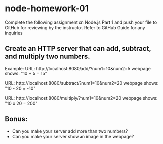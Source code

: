 # node-homework-01

Complete the following assignment on Node.js Part 1 and push your file to GitHub for reviewing by the instructor. Refer to GitHub Guide for any inquiries


## Create an HTTP server that can add, subtract, and multiply two numbers.

Example:
URL: http://localhost:8080/add/?num1=10&num2=5
webpage shows: "10 + 5 = 15"

URL: http://localhost:8080/subtract/?num1=10&num2=20
webpage shows: "10 - 20 = -10"

URL: http://localhost:8080/multiply/?num1=10&num2=20
webpage shows: "10 x 20 = 200"

## Bonus:
- Can you make your server add more than two numbers?
- Can you make your server show an image in the webpage?
